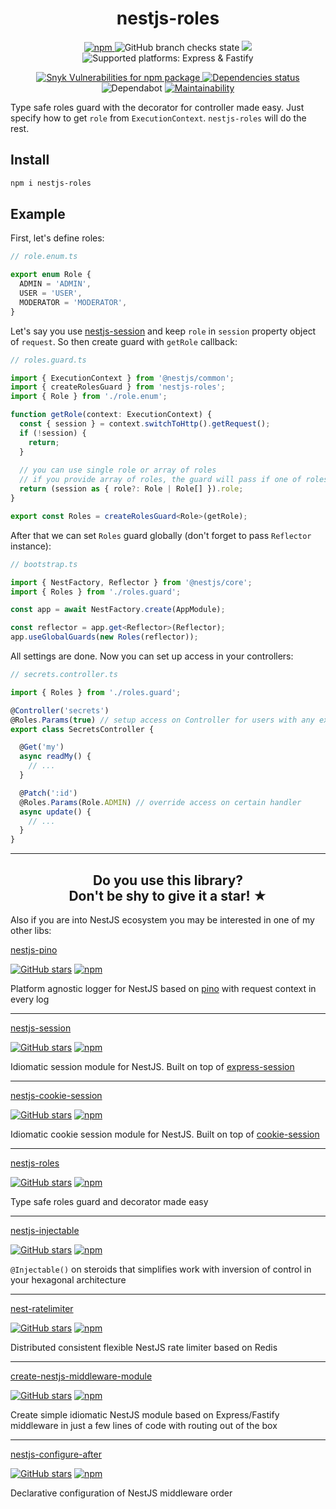 <h1 align="center">nestjs-roles</h1>


<p align="center">
  <a href="https://www.npmjs.com/package/nestjs-roles">
    <img alt="npm" src="https://img.shields.io/npm/v/nestjs-roles" />
  </a>
  <img alt="GitHub branch checks state" src="https://badgen.net/github/checks/iamolegga/nestjs-roles" />
  <a href="https://codeclimate.com/github/iamolegga/nestjs-roles/test_coverage">
    <img src="https://api.codeclimate.com/v1/badges/267a32bd68cbc25c7f7c/test_coverage" />
  </a>
  <img alt="Supported platforms: Express & Fastify" src="https://img.shields.io/badge/platforms-Express%20%26%20Fastify-green" />
</p>
<p align="center">
  <a href="https://snyk.io/test/github/iamolegga/nestjs-roles">
    <img alt="Snyk Vulnerabilities for npm package" src="https://img.shields.io/snyk/vulnerabilities/npm/nestjs-roles" />
  </a>
  <a href="https://david-dm.org/iamolegga/nestjs-roles">
    <img alt="Dependencies status" src="https://badgen.net/david/dep/iamolegga/nestjs-roles">
  </a>
  <img alt="Dependabot" src="https://badgen.net/dependabot/iamolegga/nestjs-roles/?icon=dependabot">
  <a href="https://codeclimate.com/github/iamolegga/nestjs-roles">
    <img alt="Maintainability" src="https://badgen.net/codeclimate/maintainability/iamolegga/nestjs-roles">
  </a>
</p>

Type safe roles guard with the decorator for controller made easy. Just specify how to get `role` from `ExecutionContext`. `nestjs-roles` will do the rest.

## Install

```sh
npm i nestjs-roles
```

## Example

First, let's define roles:

```ts
// role.enum.ts

export enum Role {
  ADMIN = 'ADMIN',
  USER = 'USER',
  MODERATOR = 'MODERATOR',
}
```

Let's say you use [nestjs-session](http://npm.im/nestjs-session) and keep `role` in `session` property object of `request`. So then create guard with `getRole` callback:

```ts
// roles.guard.ts

import { ExecutionContext } from '@nestjs/common';
import { createRolesGuard } from 'nestjs-roles';
import { Role } from './role.enum';

function getRole(context: ExecutionContext) {
  const { session } = context.switchToHttp().getRequest();
  if (!session) {
    return;
  }
  
  // you can use single role or array of roles
  // if you provide array of roles, the guard will pass if one of roles is in required roles
  return (session as { role?: Role | Role[] }).role;
}

export const Roles = createRolesGuard<Role>(getRole);
```

After that we can set `Roles` guard globally (don't forget to pass `Reflector` instance):

```ts
// bootstrap.ts

import { NestFactory, Reflector } from '@nestjs/core';
import { Roles } from './roles.guard';

const app = await NestFactory.create(AppModule);

const reflector = app.get<Reflector>(Reflector);
app.useGlobalGuards(new Roles(reflector));
```

All settings are done. Now you can set up access in your controllers:

```ts
// secrets.controller.ts

import { Roles } from './roles.guard';

@Controller('secrets')
@Roles.Params(true) // setup access on Controller for users with any existing role
export class SecretsController {

  @Get('my')
  async readMy() {
    // ...
  }

  @Patch(':id')
  @Roles.Params(Role.ADMIN) // override access on certain handler
  async update() {
    // ...
  }
}
```

---

<h2 align="center">Do you use this library?<br/>Don't be shy to give it a star! ★</h2>

Also if you are into NestJS ecosystem you may be interested in one of my other libs:

[nestjs-pino](https://github.com/iamolegga/nestjs-pino)

[![GitHub stars](https://img.shields.io/github/stars/iamolegga/nestjs-pino?style=flat-square)](https://github.com/iamolegga/nestjs-pino)
[![npm](https://img.shields.io/npm/dm/nestjs-pino?style=flat-square)](https://www.npmjs.com/package/nestjs-pino)

Platform agnostic logger for NestJS based on [pino](http://getpino.io/) with request context in every log

---

[nestjs-session](https://github.com/iamolegga/nestjs-session)

[![GitHub stars](https://img.shields.io/github/stars/iamolegga/nestjs-session?style=flat-square)](https://github.com/iamolegga/nestjs-session)
[![npm](https://img.shields.io/npm/dm/nestjs-session?style=flat-square)](https://www.npmjs.com/package/nestjs-session)

Idiomatic session module for NestJS. Built on top of [express-session](https://www.npmjs.com/package/express-session)

---

[nestjs-cookie-session](https://github.com/iamolegga/nestjs-cookie-session)

[![GitHub stars](https://img.shields.io/github/stars/iamolegga/nestjs-cookie-session?style=flat-square)](https://github.com/iamolegga/nestjs-cookie-session)
[![npm](https://img.shields.io/npm/dm/nestjs-cookie-session?style=flat-square)](https://www.npmjs.com/package/nestjs-cookie-session)

Idiomatic cookie session module for NestJS. Built on top of [cookie-session](https://www.npmjs.com/package/cookie-session)

---

[nestjs-roles](https://github.com/iamolegga/nestjs-roles)

[![GitHub stars](https://img.shields.io/github/stars/iamolegga/nestjs-roles?style=flat-square)](https://github.com/iamolegga/nestjs-roles)
[![npm](https://img.shields.io/npm/dm/nestjs-roles?style=flat-square)](https://www.npmjs.com/package/nestjs-roles)

Type safe roles guard and decorator made easy

---

[nestjs-injectable](https://github.com/segmentstream/nestjs-injectable)

[![GitHub stars](https://img.shields.io/github/stars/segmentstream/nestjs-injectable?style=flat-square)](https://github.com/segmentstream/nestjs-injectable)
[![npm](https://img.shields.io/npm/dm/nestjs-injectable?style=flat-square)](https://www.npmjs.com/package/nestjs-injectable)

`@Injectable()` on steroids that simplifies work with inversion of control in your hexagonal architecture

---

[nest-ratelimiter](https://github.com/iamolegga/nestjs-ratelimiter)

[![GitHub stars](https://img.shields.io/github/stars/iamolegga/nestjs-ratelimiter?style=flat-square)](https://github.com/iamolegga/nestjs-ratelimiter)
[![npm](https://img.shields.io/npm/dm/nest-ratelimiter?style=flat-square)](https://www.npmjs.com/package/nest-ratelimiter)

Distributed consistent flexible NestJS rate limiter based on Redis

---

[create-nestjs-middleware-module](https://github.com/iamolegga/create-nestjs-middleware-module)

[![GitHub stars](https://img.shields.io/github/stars/iamolegga/create-nestjs-middleware-module?style=flat-square)](https://github.com/iamolegga/create-nestjs-middleware-module)
[![npm](https://img.shields.io/npm/dm/create-nestjs-middleware-module?style=flat-square)](https://www.npmjs.com/package/create-nestjs-middleware-module)

Create simple idiomatic NestJS module based on Express/Fastify middleware in just a few lines of code with routing out of the box

---

[nestjs-configure-after](https://github.com/iamolegga/nestjs-configure-after)

[![GitHub stars](https://img.shields.io/github/stars/iamolegga/nestjs-configure-after?style=flat-square)](https://github.com/iamolegga/nestjs-configure-after)
[![npm](https://img.shields.io/npm/dm/nestjs-configure-after?style=flat-square)](https://www.npmjs.com/package/nestjs-configure-after)

Declarative configuration of NestJS middleware order
